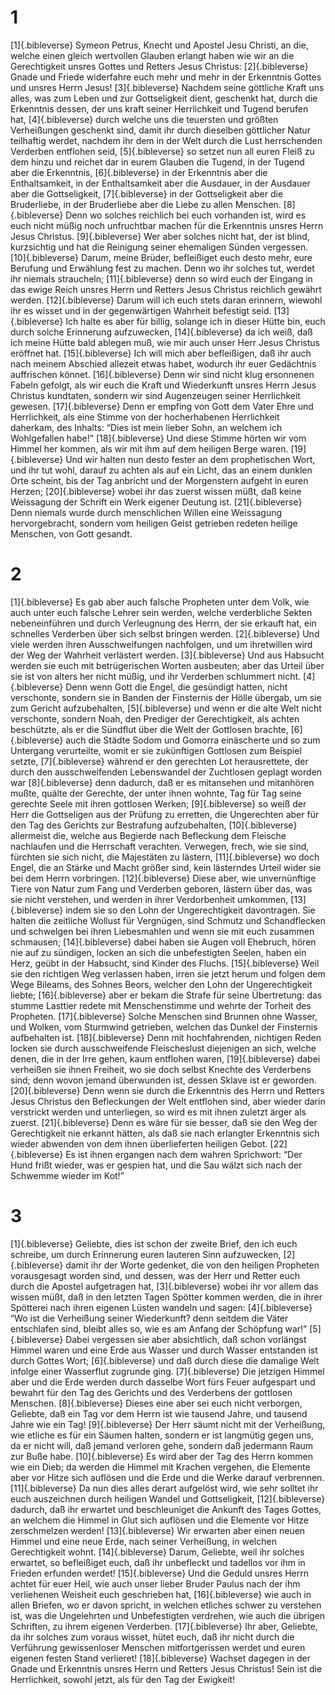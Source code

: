 # 1 
[1]{.bibleverse} Symeon Petrus, Knecht und Apostel Jesu Christi, an die, welche einen gleich wertvollen Glauben erlangt haben wie wir an die Gerechtigkeit unsres Gottes und Retters Jesus Christus: 
[2]{.bibleverse} Gnade und Friede widerfahre euch mehr und mehr in der Erkenntnis Gottes und unsres Herrn Jesus! 
[3]{.bibleverse} Nachdem seine göttliche Kraft uns alles, was zum Leben und zur Gottseligkeit dient, geschenkt hat, durch die Erkenntnis dessen, der uns kraft seiner Herrlichkeit und Tugend berufen hat, 
[4]{.bibleverse} durch welche uns die teuersten und größten Verheißungen geschenkt sind, damit ihr durch dieselben göttlicher Natur teilhaftig werdet, nachdem ihr dem in der Welt durch die Lust herrschenden Verderben entflohen seid, 
[5]{.bibleverse} so setzet nun all euren Fleiß zu dem hinzu und reichet dar in eurem Glauben die Tugend, in der Tugend aber die Erkenntnis, 
[6]{.bibleverse} in der Erkenntnis aber die Enthaltsamkeit, in der Enthaltsamkeit aber die Ausdauer, in der Ausdauer aber die Gottseligkeit, 
[7]{.bibleverse} in der Gottseligkeit aber die Bruderliebe, in der Bruderliebe aber die Liebe zu allen Menschen. 
[8]{.bibleverse} Denn wo solches reichlich bei euch vorhanden ist, wird es euch nicht müßig noch unfruchtbar machen für die Erkenntnis unsres Herrn Jesus Christus. 
[9]{.bibleverse} Wer aber solches nicht hat, der ist blind, kurzsichtig und hat die Reinigung seiner ehemaligen Sünden vergessen. 
[10]{.bibleverse} Darum, meine Brüder, befleißiget euch desto mehr, eure Berufung und Erwählung fest zu machen. Denn wo ihr solches tut, werdet ihr niemals straucheln; 
[11]{.bibleverse} denn so wird euch der Eingang in das ewige Reich unsres Herrn und Retters Jesus Christus reichlich gewährt werden. 
[12]{.bibleverse} Darum will ich euch stets daran erinnern, wiewohl ihr es wisset und in der gegenwärtigen Wahrheit befestigt seid. 
[13]{.bibleverse} Ich halte es aber für billig, solange ich in dieser Hütte bin, euch durch solche Erinnerung aufzuwecken, 
[14]{.bibleverse} da ich weiß, daß ich meine Hütte bald ablegen muß, wie mir auch unser Herr Jesus Christus eröffnet hat. 
[15]{.bibleverse} Ich will mich aber befleißigen, daß ihr auch nach meinem Abschied allezeit etwas habet, wodurch ihr euer Gedächtnis auffrischen könnet. 
[16]{.bibleverse} Denn wir sind nicht klug ersonnenen Fabeln gefolgt, als wir euch die Kraft und Wiederkunft unsres Herrn Jesus Christus kundtaten, sondern wir sind Augenzeugen seiner Herrlichkeit gewesen. 
[17]{.bibleverse} Denn er empfing von Gott dem Vater Ehre und Herrlichkeit, als eine Stimme von der hocherhabenen Herrlichkeit daherkam, des Inhalts: “Dies ist mein lieber Sohn, an welchem ich Wohlgefallen habe!” 
[18]{.bibleverse} Und diese Stimme hörten wir vom Himmel her kommen, als wir mit ihm auf dem heiligen Berge waren. 
[19]{.bibleverse} Und wir halten nun desto fester an dem prophetischen Wort, und ihr tut wohl, darauf zu achten als auf ein Licht, das an einem dunklen Orte scheint, bis der Tag anbricht und der Morgenstern aufgeht in euren Herzen; 
[20]{.bibleverse} wobei ihr das zuerst wissen müßt, daß keine Weissagung der Schrift ein Werk eigener Deutung ist. 
[21]{.bibleverse} Denn niemals wurde durch menschlichen Willen eine Weissagung hervorgebracht, sondern vom heiligen Geist getrieben redeten heilige Menschen, von Gott gesandt. 

# 2 
[1]{.bibleverse} Es gab aber auch falsche Propheten unter dem Volk, wie auch unter euch falsche Lehrer sein werden, welche verderbliche Sekten nebeneinführen und durch Verleugnung des Herrn, der sie erkauft hat, ein schnelles Verderben über sich selbst bringen werden. 
[2]{.bibleverse} Und viele werden ihren Ausschweifungen nachfolgen, und um ihretwillen wird der Weg der Wahrheit verlästert werden. 
[3]{.bibleverse} Und aus Habsucht werden sie euch mit betrügerischen Worten ausbeuten; aber das Urteil über sie ist von alters her nicht müßig, und ihr Verderben schlummert nicht. 
[4]{.bibleverse} Denn wenn Gott die Engel, die gesündigt hatten, nicht verschonte, sondern sie in Banden der Finsternis der Hölle übergab, um sie zum Gericht aufzubehalten, 
[5]{.bibleverse} und wenn er die alte Welt nicht verschonte, sondern Noah, den Prediger der Gerechtigkeit, als achten beschützte, als er die Sündflut über die Welt der Gottlosen brachte, 
[6]{.bibleverse} auch die Städte Sodom und Gomorra einäscherte und so zum Untergang verurteilte, womit er sie zukünftigen Gottlosen zum Beispiel setzte, 
[7]{.bibleverse} während er den gerechten Lot herausrettete, der durch den ausschweifenden Lebenswandel der Zuchtlosen geplagt worden war 
[8]{.bibleverse} denn dadurch, daß er es mitansehen und mitanhören mußte, quälte der Gerechte, der unter ihnen wohnte, Tag für Tag seine gerechte Seele mit ihren gottlosen Werken; 
[9]{.bibleverse} so weiß der Herr die Gottseligen aus der Prüfung zu erretten, die Ungerechten aber für den Tag des Gerichts zur Bestrafung aufzubehalten, 
[10]{.bibleverse} allermeist die, welche aus Begierde nach Befleckung dem Fleische nachlaufen und die Herrschaft verachten. Verwegen, frech, wie sie sind, fürchten sie sich nicht, die Majestäten zu lästern, 
[11]{.bibleverse} wo doch Engel, die an Stärke und Macht größer sind, kein lästerndes Urteil wider sie bei dem Herrn vorbringen. 
[12]{.bibleverse} Diese aber, wie unvernünftige Tiere von Natur zum Fang und Verderben geboren, lästern über das, was sie nicht verstehen, und werden in ihrer Verdorbenheit umkommen, 
[13]{.bibleverse} indem sie so den Lohn der Ungerechtigkeit davontragen. Sie halten die zeitliche Wollust für Vergnügen, sind Schmutz und Schandflecken und schwelgen bei ihren Liebesmahlen und wenn sie mit euch zusammen schmausen; 
[14]{.bibleverse} dabei haben sie Augen voll Ehebruch, hören nie auf zu sündigen, locken an sich die unbefestigten Seelen, haben ein Herz, geübt in der Habsucht, sind Kinder des Fluchs. 
[15]{.bibleverse} Weil sie den richtigen Weg verlassen haben, irren sie jetzt herum und folgen dem Wege Bileams, des Sohnes Beors, welcher den Lohn der Ungerechtigkeit liebte; 
[16]{.bibleverse} aber er bekam die Strafe für seine Übertretung: das stumme Lasttier redete mit Menschenstimme und wehrte der Torheit des Propheten. 
[17]{.bibleverse} Solche Menschen sind Brunnen ohne Wasser, und Wolken, vom Sturmwind getrieben, welchen das Dunkel der Finsternis aufbehalten ist. 
[18]{.bibleverse} Denn mit hochfahrenden, nichtigen Reden locken sie durch ausschweifende Fleischeslust diejenigen an sich, welche denen, die in der Irre gehen, kaum entflohen waren, 
[19]{.bibleverse} dabei verheißen sie ihnen Freiheit, wo sie doch selbst Knechte des Verderbens sind; denn wovon jemand überwunden ist, dessen Sklave ist er geworden. 
[20]{.bibleverse} Denn wenn sie durch die Erkenntnis des Herrn und Retters Jesus Christus den Befleckungen der Welt entflohen sind, aber wieder darin verstrickt werden und unterliegen, so wird es mit ihnen zuletzt ärger als zuerst. 
[21]{.bibleverse} Denn es wäre für sie besser, daß sie den Weg der Gerechtigkeit nie erkannt hätten, als daß sie nach erlangter Erkenntnis sich wieder abwenden von dem ihnen überlieferten heiligen Gebot. 
[22]{.bibleverse} Es ist ihnen ergangen nach dem wahren Sprichwort: “Der Hund frißt wieder, was er gespien hat, und die Sau wälzt sich nach der Schwemme wieder im Kot!” 

# 3 
[1]{.bibleverse} Geliebte, dies ist schon der zweite Brief, den ich euch schreibe, um durch Erinnerung euren lauteren Sinn aufzuwecken, 
[2]{.bibleverse} damit ihr der Worte gedenket, die von den heiligen Propheten vorausgesagt worden sind, und dessen, was der Herr und Retter euch durch die Apostel aufgetragen hat, 
[3]{.bibleverse} wobei ihr vor allem das wissen müßt, daß in den letzten Tagen Spötter kommen werden, die in ihrer Spötterei nach ihren eigenen Lüsten wandeln und sagen: 
[4]{.bibleverse} “Wo ist die Verheißung seiner Wiederkunft? denn seitdem die Väter entschlafen sind, bleibt alles so, wie es am Anfang der Schöpfung war!” 
[5]{.bibleverse} Dabei vergessen sie aber absichtlich, daß schon vorlängst Himmel waren und eine Erde aus Wasser und durch Wasser entstanden ist durch Gottes Wort; 
[6]{.bibleverse} und daß durch diese die damalige Welt infolge einer Wasserflut zugrunde ging. 
[7]{.bibleverse} Die jetzigen Himmel aber und die Erde werden durch dasselbe Wort fürs Feuer aufgespart und bewahrt für den Tag des Gerichts und des Verderbens der gottlosen Menschen. 
[8]{.bibleverse} Dieses eine aber sei euch nicht verborgen, Geliebte, daß ein Tag vor dem Herrn ist wie tausend Jahre, und tausend Jahre wie ein Tag! 
[9]{.bibleverse} Der Herr säumt nicht mit der Verheißung, wie etliche es für ein Säumen halten, sondern er ist langmütig gegen uns, da er nicht will, daß jemand verloren gehe, sondern daß jedermann Raum zur Buße habe. 
[10]{.bibleverse} Es wird aber der Tag des Herrn kommen wie ein Dieb; da werden die Himmel mit Krachen vergehen, die Elemente aber vor Hitze sich auflösen und die Erde und die Werke darauf verbrennen. 
[11]{.bibleverse} Da nun dies alles derart aufgelöst wird, wie sehr solltet ihr euch auszeichnen durch heiligen Wandel und Gottseligkeit, 
[12]{.bibleverse} dadurch, daß ihr erwartet und beschleuniget die Ankunft des Tages Gottes, an welchem die Himmel in Glut sich auflösen und die Elemente vor Hitze zerschmelzen werden! 
[13]{.bibleverse} Wir erwarten aber einen neuen Himmel und eine neue Erde, nach seiner Verheißung, in welchen Gerechtigkeit wohnt. 
[14]{.bibleverse} Darum, Geliebte, weil ihr solches erwartet, so befleißiget euch, daß ihr unbefleckt und tadellos vor ihm in Frieden erfunden werdet! 
[15]{.bibleverse} Und die Geduld unsres Herrn achtet für euer Heil, wie auch unser lieber Bruder Paulus nach der ihm verliehenen Weisheit euch geschrieben hat, 
[16]{.bibleverse} wie auch in allen Briefen, wo er davon spricht, in welchen etliches schwer zu verstehen ist, was die Ungelehrten und Unbefestigten verdrehen, wie auch die übrigen Schriften, zu ihrem eigenen Verderben. 
[17]{.bibleverse} Ihr aber, Geliebte, da ihr solches zum voraus wisset, hütet euch, daß ihr nicht durch die Verführung gewissenloser Menschen mitfortgerissen werdet und euren eigenen festen Stand verlieret! 
[18]{.bibleverse} Wachset dagegen in der Gnade und Erkenntnis unsres Herrn und Retters Jesus Christus! Sein ist die Herrlichkeit, sowohl jetzt, als für den Tag der Ewigkeit! 